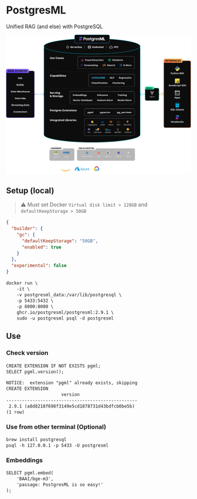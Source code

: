# PostgresML

Unified RAG (and else) with PostgreSQL

![](../../ml/assets/postgresml-overview.png)

## Setup (local)

> ⚠️ Must set Docker `Virtual disk limit > 128GB` and `defaultKeepStorage > 50GB`

```json
{
  "builder": {
    "gc": {
      "defaultKeepStorage": "50GB",
      "enabled": true
    }
  },
  "experimental": false
}
```

```
docker run \
    -it \
    -v postgresml_data:/var/lib/postgresql \
    -p 5433:5432 \
    -p 8000:8000 \
    ghcr.io/postgresml/postgresml:2.9.1 \
    sudo -u postgresml psql -d postgresml
```

## Use

### Check version

```
CREATE EXTENSION IF NOT EXISTS pgml;
SELECT pgml.version();
```

```
NOTICE:  extension "pgml" already exists, skipping
CREATE EXTENSION
                     version
--------------------------------------------------
 2.9.1 (a8d8218f698f3149e5cd1878731d43bdfcb0be5b)
(1 row)
```

### Use from other terminal (Optional)

```
brew install postgresql
psql -h 127.0.0.1 -p 5433 -U postgresml
```

### Embeddings

```
SELECT pgml.embed(
    'BAAI/bge-m3',
    'passage: PostgresML is so easy!'
);
```
